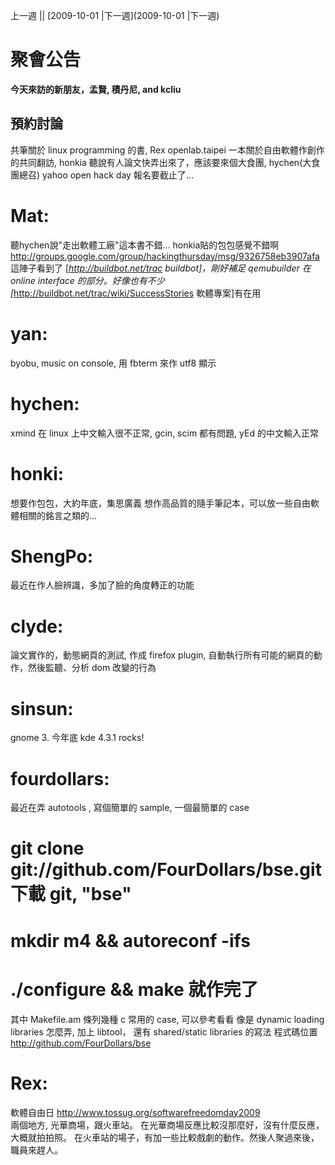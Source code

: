 上一週 || [2009-10-01 |下一週](2009-10-01 |下一週)

# 聚會公告


**今天來訪的新朋友，孟賢, 積丹尼, and kcliu**

## 預約討論

共筆關於 linux programming 的書, Rex
openlab.taipei 一本關於自由軟體作創作的共同翻訪, honkia
聽說有人論文快弄出來了，應該要來個大食團, hychen(大食團總召)
yahoo open hack day 報名要截止了...


# Mat:

聽hychen說"走出軟體工廠"這本書不錯...
honkia貼的包包感覺不錯啊
<http://groups.google.com/group/hackingthursday/msg/9326758eb3907afa>  
這陣子看到了 [*<http://buildbot.net/trac>   buildbot]，剛好補足 qemubuilder 在 online interface 的部分。好像也有不少[*<http://buildbot.net/trac/wiki/SuccessStories>   軟體專案]有在用

# yan:

byobu, music on console, 用 fbterm 來作 utf8 顯示


# hychen:

xmind 在 linux 上中文輸入很不正常, gcin, scim 都有問題, yEd 的中文輸入正常


# honki:

想要作包包，大約年底，集思廣義
想作高品質的隨手筆記本，可以放一些自由軟體相關的銘言之類的...

# ShengPo:

最近在作人臉辨識，多加了臉的角度轉正的功能

# clyde:

論文實作的，動態網頁的測試, 
作成 firefox plugin, 自動執行所有可能的網頁的動作，然後監聽、分析 dom 改變的行為

# sinsun:

gnome 3. 今年底
kde 4.3.1 rocks!

# fourdollars:

最近在弄 autotools , 寫個簡單的 sample, 一個最簡單的 case
# git clone git://github.com/FourDollars/bse.git 下載 git, "bse"
# mkdir m4 && autoreconf -ifs
# ./configure && make 就作完了
其中 Makefile.am 條列幾種 c 常用的 case, 可以參考看看
像是 dynamic loading libraries 怎麼弄, 加上 libtool， 還有 shared/static libraries 的寫法
程式碼位置 <http://github.com/FourDollars/bse>  

# Rex:

軟體自由日 <http://www.tossug.org/softwarefreedomday2009>  
兩個地方, 光華商場，跟火車站。
在光華商場反應比較沒那麼好，沒有什麼反應，大概就拍拍照。
在火車站的場子，有加一些比較戲劇的動作。然後人聚過來後，職員來趕人。